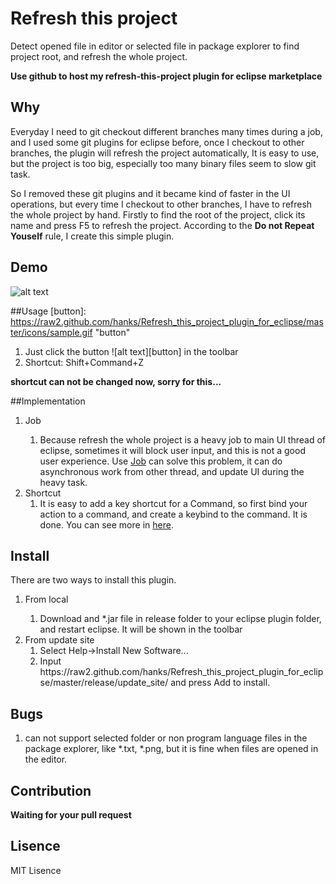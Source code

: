 Refresh this project
===========================

Detect opened file in editor or selected file in package explorer to find project root, and refresh the whole project.

**Use github to host my refresh-this-project plugin for eclipse marketplace** 

## Why
Everyday I need to git checkout different branches many times during a job, and I used some git plugins for eclipse before, once I checkout to other branches, the plugin will refresh the project automatically, It is easy to use, but the project is too big, especially too many binary files seem to slow git task. 

So I removed these git plugins and it became kind of faster in the UI operations, but every time I checkout to other branches, I have to refresh the whole project by hand. Firstly to find the root of the project, click its name and press F5 to refresh the project. According to the **Do not Repeat Youself** rule, I create this simple plugin.

## Demo
![alt text][demo]

[demo]: 
https://raw2.github.com/hanks/Refresh_this_project_plugin_for_eclipse/master/demo/demo.gif "demo"

##Usage
[button]: 
https://raw2.github.com/hanks/Refresh_this_project_plugin_for_eclipse/master/icons/sample.gif "button"

1. Just click the button ![alt text][button] in the toolbar
2. Shortcut: Shift+Command+Z

**shortcut can not be changed now, sorry for this...**

##Implementation
<ol>
  <li>Job</li>
    <ol>
      <li>Because refresh the whole project is a heavy job to main UI thread of eclipse, sometimes it will block user input, and this is not a good user experience. Use <a href="http://www.vogella.com/tutorials/EclipseJobs/article.html">Job</a> can solve this problem, it can do asynchronous work from other thread, and update UI during the heavy task.</li> 
    </ol>
  <li>Shortcut     
    <ol>
      <li>It is easy to add a key shortcut for a Command, so first bind your action to a command, and create a keybind to the command. It is done. You can see more in <a href="http://eclipseo.blogspot.jp/2008/03/world-at-ur-finger-tips-key-binding.html">here</a>.</li>
  </li>
    </ol>
  </li>                
</ol>

## Install
There are two ways to install this plugin.

<ol>
  <li>From local</li>
    <ol>
      <li>Download and *.jar file in release folder to your eclipse plugin folder, and restart eclipse. It will be shown in the toolbar</li>
    </ol>
  <li>From update site      
    <ol>
      <li>Select Help->Install New Software...</li>
      <li>Input <a>https://raw2.github.com/hanks/Refresh_this_project_plugin_for_eclipse/master/release/update_site/</a> and press Add to install.
  </li>
    </ol>
  </li>                
</ol>

## Bugs
1. can not support selected folder or non program language files in the package explorer, like *.txt, *.png, but it is fine when files are opened in the editor.

## Contribution
**Waiting for your pull request**

## Lisence
MIT Lisence